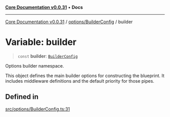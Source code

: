 [**Core Documentation v0.0.31**](../../../README.md) • **Docs**

***

[Core Documentation v0.0.31](../../../modules.md) / [options/BuilderConfig](../README.md) / builder

# Variable: builder

> `const` **builder**: [`BuilderConfig`](../interfaces/BuilderConfig.md)

Options builder namespace.

This object defines the main builder options for constructing the blueprint.
It includes middleware definitions and the default priority for those pipes.

## Defined in

[src/options/BuilderConfig.ts:31](https://github.com/stonemjs/core/blob/40e6656006329b0d27f05f845f48db22a574f5ce/src/options/BuilderConfig.ts#L31)
